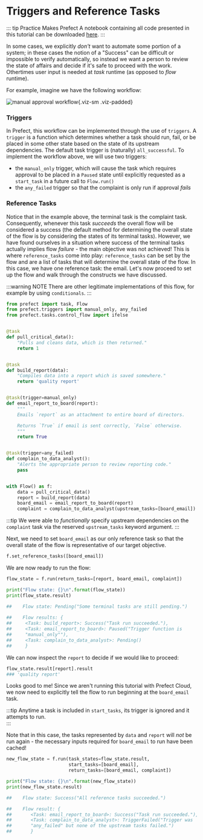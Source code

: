 
# Triggers and Reference Tasks

::: tip Practice Makes Prefect
A notebook containing all code presented in this tutorial can be downloaded [here](/notebooks/triggers-and-references.ipynb).
:::

In some cases, we explicitly _don't_ want to automate some portion of a system; in these cases the notion of a "Success" can be difficult or impossible to verify automatically, so instead we want a person to review the state of affairs and decide if it's safe to proceed with the work.  Othertimes user input is needed at _task_ runtime (as opposed to _flow_ runtime).

For example, imagine we have the following workflow:

![manual approval workflow](/manual_approval.svg){.viz-sm .viz-padded}

### Triggers

In Prefect, this workflow can be implemented through the use of `triggers`.  A `trigger` is a function which determines whether a task should run, fail, or be placed in some other state based on the state of its upstream dependencies.  The default task trigger is (naturally) `all_successful`.  To implement the workflow above, we will use two triggers:

- the `manual_only` trigger, which will cause the task which requires approval to be placed in a `Paused` state until explicitly requested as a `start_task` in a future call to `Flow.run()`
- the `any_failed` trigger so that the complaint is only run if approval _fails_

### Reference Tasks

Notice that in the example above, the terminal task is the complaint task.  Consequently, whenever this task _succeeds_ the overall flow will be considered a success (the default method for determining the overall state of the flow is by considering the states of its terminal tasks).  However, we have found ourselves in a situation where success of the terminal tasks actually implies flow _failure_ - the main objective was not achieved!  This is where `reference_tasks` come into play: `reference_tasks` can be set by the flow and are a list of tasks that will determine the overall state of the flow.  In this case, we have one reference task: the email.  Let's now proceed to set up the flow and walk through the constructs we have discussed.

:::warning NOTE
There are other legitimate implementations of this flow, for example by using `conditionals`.
:::

```python
from prefect import task, Flow
from prefect.triggers import manual_only, any_failed
from prefect.tasks.control_flow import ifelse


@task
def pull_critical_data():
    "Pulls and cleans data, which is then returned."
    return 1


@task
def build_report(data):
    "Compiles data into a report which is saved somewhere."
    return 'quality report'


@task(trigger=manual_only)
def email_report_to_board(report):
    """
    Emails `report` as an attachment to entire board of directors.

    Returns `True` if email is sent correctly, `False` otherwise.
    """
    return True


@task(trigger=any_failed)
def complain_to_data_analyst():
    "Alerts the appropriate person to review reporting code."
    pass


with Flow() as f:
    data = pull_critical_data()
    report = build_report(data)
    board_email = email_report_to_board(report)
    complaint = complain_to_data_analyst(upstream_tasks=[board_email])
```

:::tip
We were able to _functionally_ specify upstream dependencies on the `complaint` task via the reserved `upstream_tasks` keyword argument.
:::

Next, we need to set `board_email` as our only reference task so that the overall state of the flow is representative of our target objective.

```python
f.set_reference_tasks([board_email])
```

We are now ready to run the flow:

```python
flow_state = f.run(return_tasks=[report, board_email, complaint])

print("Flow state: {}\n".format(flow_state))
print(flow_state.result)

##    Flow state: Pending("Some terminal tasks are still pending.")
  
##    Flow results: {
##     <Task: build_report>: Success("Task run succeeded."),
##     <Task: email_report_to_board>: Paused("Trigger function is
##     "manual_only""),
##     <Task: complain_to_data_analyst>: Pending()
##     }
```

We can now inspect the `report` to decide if we would like to proceed:

```python
flow_state.result[report].result
### 'quality report'
```

Looks good to me!  Since we aren't running this tutorial with Prefect Cloud, we now need to explicitly tell the flow to run beginning at the `board_email` task.

:::tip
Anytime a task is included in `start_tasks`, its trigger is ignored and it attempts to run.  
:::

Note that in this case, the tasks represented by `data` and `report` will _not_ be run again - the necessary inputs required for `board_email` to run have been cached!

```python
new_flow_state = f.run(task_states=flow_state.result,
                       start_tasks=[board_email],
                       return_tasks=[board_email, complaint])

print("Flow state: {}\n".format(new_flow_state))
print(new_flow_state.result)

##    Flow state: Success("All reference tasks succeeded.")

##    Flow result: {
##       <Task: email_report_to_board>: Success("Task run succeeded."),
##       <Task: complain_to_data_analyst>: TriggerFailed("Trigger was
##       "any_failed" but none of the upstream tasks failed.")
##       }
```
